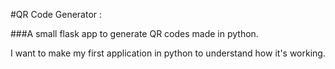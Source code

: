 #QR Code Generator :

###A small flask app to generate QR codes made in python.

I want to make my first application in python to understand how it's working.